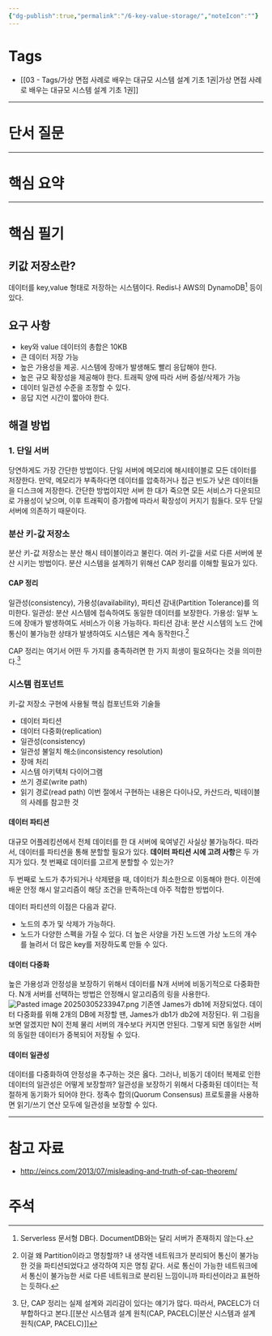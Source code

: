 ```yaml
---
{"dg-publish":true,"permalink":"/6-key-value-storage/","noteIcon":""}
---
```


# Tags
- [[03 - Tags/가상 면접 사례로 배우는 대규모 시스템 설계 기초 1권\|가상 면접 사례로 배우는 대규모 시스템 설계 기초 1권]]
---
# 단서 질문

---
# 핵심 요약

---
# 핵심 필기
## 키값 저장소란?
데이터를 key,value 형태로 저장하는 시스템이다. Redis나 AWS의 DynamoDB[^1] 등이 있다.
## 요구 사항
- key와 value 데이터의 총합은 10KB
- 큰 데이터 저장 가능
- 높은 가용성을 제공. 시스템에 장애가 발생해도 빨리 응답해야 한다.
- 높은 규모 확장성을 제공해야 한다. 트래픽 양에 따라 서버 증설/삭제가 가능
- 데이터 일관성 수준을 조정할 수 있다.
- 응답 지연 시간이 짧아야 한다.
## 해결 방법
### 1. 단일 서버
당연하게도 가장 간단한 방법이다. 단일 서버에 메모리에 해시테이블로 모든 데이터를 저장한다.
만약, 메모리가 부족하다면 데이터를 압축하거나 접근 빈도가 낮은 데이터들을 디스크에 저장한다.
간단한 방법이지만 서버 한 대가 죽으면 모든 서비스가 다운되므로 가용성이 낮으며, 이후 트래픽이 증가함에 따라서 확장성이 커지기 힘들다. 모두 단일 서버에 의존하기 때문이다.
### 분산 키-값 저장소
분산 키-값 저장소는 분산 해시 테이블이라고 불린다. 여러 키-값을 서로 다른 서버에 분산 시키는 방법이다. 분산 시스템을 설계하기 위해선 CAP 정리를 이해할 필요가 있다.
#### CAP 정리
일관성(consistency), 가용성(availability), 파티션 감내(Partition Tolerance)를 의미한다.
일관성: 분산 시스템에 접속하여도 동일한 데이터를 보장한다.
가용성: 일부 노드에 장애가 발생하여도 서비스가 이용 가능하다.
파티션 감내: 분산 시스템의 노드 간에 통신이 불가능한 상태가 발생하여도 시스템은 계속 동작한다.[^2]

CAP 정리는 여기서 어떤 두 가지를 충족하려면 한 가지 희생이 필요하다는 것을 의미한다.[^3]

### 시스템 컴포넌트
키-값 저장소 구현에 사용될 핵심 컴포넌트와 기술들
- 데이터 파티션
- 데이터 다중화(replication)
- 일관성(consistency)
- 일관성 불일치 해소(inconsistency resolution)
- 장애 처리
- 시스템 아키텍처 다이어그램
- 쓰기 경로(write path)
- 읽기 경로(read path)
이번 절에서 구현하는 내용은 다이나모, 카산드라, 빅테이블의 사례를 참고한 것
#### 데이터 파티션
대규모 어플레킹션에서 전체 데이터를 한 대 서버에 욱여넣긴 사실상 불가능하다.
따라서, 데이터를 파티션을 통해 분할할 필요가 있다.
**데이터 파티션 시에 고려 사항**은 두 가지가 있다. 
첫 번째로 데이터를 고르게 분할할 수 있는가? 

두 번째로 노드가 추가되거나 삭제됐을 때, 데이터가 최소한으로 이동해야 한다.
이전에 배운 안정 해시 알고리즘이 해당 조건을 만족하는데 아주 적합한 방법이다.

데이터 파티션의 이점은 다음과 같다.
- 노드의 추가 및 삭제가 가능하다.
- 노드가 다양한 스펙을 가질 수 있다. 더 높은 사양을 가진 노드엔 가상 노드의 개수를 늘려서 더 많은 key를 저장하도록 만들 수 있다.
#### 데이터 다중화
높은 가용성과 안정성을 보장하기 위해서 데이터를 N개 서버에 비동기적으로 다중화한다. N개 서버를 선택하는 방법은 안정해시 알고리즘의 링을 사용한다.
![Pasted image 20250305233947.png](/img/user/Pasted%20image%2020250305233947.png)
기존엔 James가 db1에 저장되었다. 데이터 다중화를 위해 2개의 DB에 저장할 땐, James가 db1가 db2에 저장된다.
위 그림을 보면 알겠지만 N이 전체 물리 서버의 개수보다 커지면 안된다. 그렇게 되면 동일한 서버의 동일한 데이터가 중복되어 저장될 수 있다.
#### 데이터 일관성
데이터를 다중화하여 안정성을 추구하는 것은 옳다. 그러나, 비동기 데이터 복제로 인한 데이터의 일관성은 어떻게 보장할까? 일관성을 보장하기 위해서 다중화된 데이터는 적절하게 동기화가 되어야 한다.
정족수 합의(Quorum Consensus) 프로토콜을 사용하면 읽기/쓰기 연산 모두에 일관성을 보장할 수 있다.

---
# 참고 자료
 - http://eincs.com/2013/07/misleading-and-truth-of-cap-theorem/
# 주석

[^1]: Serverless 문서형 DB다. DocumentDB와는 달리 서버가 존재하지 않는다.

[^2]: 이걸 왜 Partition이라고 명칭할까? 내 생각엔 네트워크가 분리되어 통신이 불가능한 것을 파티션되었다고 생각하여 지은 명칭 같다. 서로 통신이 가능한 네트워크에서 통신이 불가능한 서로 다른 네트워크로 분리된 느낌이니까 파티션이라고 표현하는 듯하다.

[^3]: 단, CAP 정리는 실제 설계와 괴리감이 있다는 얘기가 많다. 따라서, PACELC가 더 부합하다고 본다.[[분산 시스템과 설계 원칙(CAP, PACELC)\|분산 시스템과 설계 원칙(CAP, PACELC)]]
